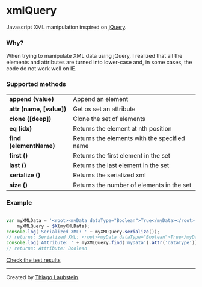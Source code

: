 xmlQuery
===================

Javascript XML manipulation inspired on [jQuery](http://jquery.com/).

### Why?

When trying to manipulate XML data using jQuery, I realized that all the elements and attributes are turned into lower-case and, in some cases, the code do not work well on IE.

### Supported methods

<table>
    <tbody>
        <tr>
            <td><b>append (value)</b></td><td>Append an element</td>
        </tr>
        <tr>
            <td><b>attr (name, [value])</b></td><td>Get os set an attribute</td>
        </tr>
        <tr>
            <td><b>clone ([deep])</b></td><td>Clone the set of elements</td>
        </tr>
        <tr>
            <td><b>eq (idx)</b></td><td>Returns the element at nth position</td>
        </tr>
        <tr>
            <td><b>find (elementName)</b></td><td>Returns the elements with the specified name</td>
        </tr>
        <tr>
            <td><b>first ()</b></td><td>Returns the first element in the set</td>
        </tr>
        <tr>
            <td><b>last ()</b></td><td>Returns the last element in the set</td>
        </tr>
        <tr>
            <td><b>serialize ()</b></td><td>Returns the serialized xml</td>
        </tr>
        <tr>
            <td><b>size ()</b></td><td>Returns the number of elements in the set</td>
        </tr>
    </tbody>
</table>

### Example

```javascript

var myXMLData = '<root><myData dataType="Boolean">True</myData></root>',
    myXMLQuery = $X(myXMLData);
console.log('Serialized XML: ' + myXMLQuery.serialize());
// returns: Serialized XML: <root><myData dataType="Boolean">True</myData></root>
console.log('Attribute: ' + myXMLQuery.find('myData').attr('dataType'));
// returns: Attribute: Boolean

```

[Check the test results](http://laubstein.github.io/xmlQuery/test/all.html)

--------------------------------------

Created by [Thiago Laubstein](http://github.com/laubstein).
